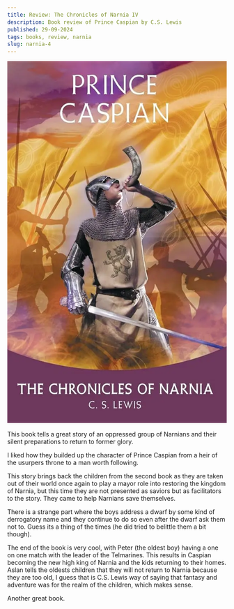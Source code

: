 ```yaml
---
title: Review: The Chronicles of Narnia IV
description: Book review of Prince Caspian by C.S. Lewis
published: 29-09-2024
tags: books, review, narnia
slug: narnia-4
---
```


![Prince Caspian](/static/images/books/narnia-4.webp "Prince Caspian")

This book tells a great story of an oppressed group of Narnians
and their silent preparations to return to former glory.

I liked how they builded up the character of Prince Caspian from
a heir of the usurpers throne to a man worth following.

This story brings back the children from the second book as
they are taken out of their world once again to play a mayor role
into restoring the kingdom of Narnia, but this time they are not
presented as saviors but as facilitators to the story. They came
to help Narnians save themselves.

There is a strange part where the boys address a dwarf by
some kind of derrogatory name and they continue to do so even
after the dwarf ask them not to. Guess its a thing of the times
(he did tried to belittle them a bit though).

The end of the book is very cool, with Peter (the oldest boy)
having a one on one match with the leader of the Telmarines.
This results in Caspian becoming the new high king of Narnia
and the kids returning to their homes. Aslan tells the oldests
children that they will not return to Narnia because they are
too old, I guess that is C.S. Lewis way of saying that fantasy
and adventure was for the realm of the children, which makes
sense.

Another great book.

##
